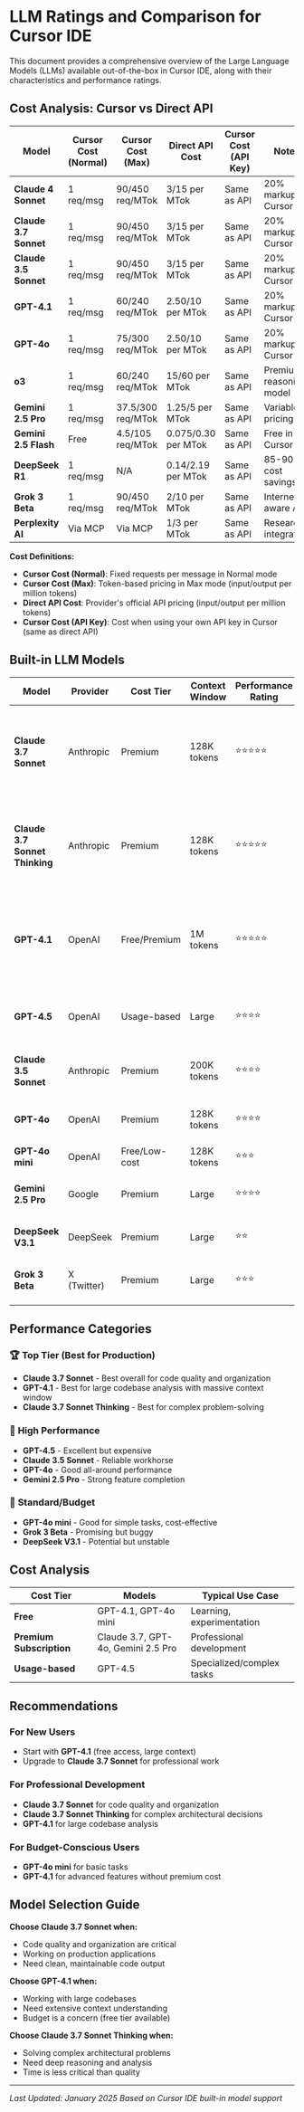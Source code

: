 # LLM Ratings and Comparison for Cursor IDE

This document provides a comprehensive overview of the Large Language Models (LLMs) available out-of-the-box in Cursor IDE, along with their characteristics and performance ratings.


## Cost Analysis: Cursor vs Direct API

| Model | Cursor Cost (Normal) | Cursor Cost (Max) | Direct API Cost | Cursor Cost (API Key) | Notes |
|-------|---------------------|-------------------|----------------|---------------------|-------|
| **Claude 4 Sonnet** | 1 req/msg | 90/450 req/MTok | $3/$15 per MTok | Same as API | 20% markup in Cursor |
| **Claude 3.7 Sonnet** | 1 req/msg | 90/450 req/MTok | $3/$15 per MTok | Same as API | 20% markup in Cursor |
| **Claude 3.5 Sonnet** | 1 req/msg | 90/450 req/MTok | $3/$15 per MTok | Same as API | 20% markup in Cursor |
| **GPT-4.1** | 1 req/msg | 60/240 req/MTok | $2.50/$10 per MTok | Same as API | 20% markup in Cursor |
| **GPT-4o** | 1 req/msg | 75/300 req/MTok | $2.50/$10 per MTok | Same as API | 20% markup in Cursor |
| **o3** | 1 req/msg | 60/240 req/MTok | $15/$60 per MTok | Same as API | Premium reasoning model |
| **Gemini 2.5 Pro** | 1 req/msg | 37.5/300 req/MTok | $1.25/$5 per MTok | Same as API | Variable pricing |
| **Gemini 2.5 Flash** | Free | 4.5/105 req/MTok | $0.075/$0.30 per MTok | Same as API | Free in Cursor |
| **DeepSeek R1** | 1 req/msg | N/A | $0.14/$2.19 per MTok | Same as API | 85-90% cost savings |
| **Grok 3 Beta** | 1 req/msg | 90/450 req/MTok | $2/$10 per MTok | Same as API | Internet-aware AI |
| **Perplexity AI** | Via MCP | Via MCP | $1/$3 per MTok | Same as API | Research integration |

**Cost Definitions:**
- **Cursor Cost (Normal)**: Fixed requests per message in Normal mode
- **Cursor Cost (Max)**: Token-based pricing in Max mode (input/output per million tokens)
- **Direct API Cost**: Provider's official API pricing (input/output per million tokens)
- **Cursor Cost (API Key)**: Cost when using your own API key in Cursor (same as direct API)

## Built-in LLM Models

| Model | Provider | Cost Tier | Context Window | Performance Rating | Strengths | Limitations | Notes |
|-------|----------|-----------|----------------|-------------------|-----------|-------------|--------|
| **Claude 3.7 Sonnet** | Anthropic | Premium | 128K tokens | ⭐⭐⭐⭐⭐ | Superior code organization, excellent instruction following, production-grade output | Limited web search capability | Latest model (Feb 2025), best for code quality |
| **Claude 3.7 Sonnet Thinking** | Anthropic | Premium | 128K tokens | ⭐⭐⭐⭐⭐ | Deep reasoning, step-by-step analysis, complex problem solving | Slower responses, higher cost | Extended reasoning mode |
| **GPT-4.1** | OpenAI | Free/Premium | 1M tokens | ⭐⭐⭐⭐⭐ | Massive context window, strong coding performance, up-to-date knowledge | Newer model, less tested | Latest model (Apr 2025), free access |
| **GPT-4.5** | OpenAI | Usage-based | Large | ⭐⭐⭐⭐ | Very capable, handles complex tasks | Expensive ($2/request) | Premium model, high cost |
| **Claude 3.5 Sonnet** | Anthropic | Premium | 200K tokens | ⭐⭐⭐⭐ | Reliable performance, good code generation | Superseded by 3.7 | Previous generation | 
| **GPT-4o** | OpenAI | Premium | 128K tokens | ⭐⭐⭐⭐ | Fast responses, multimodal capabilities | Smaller context vs GPT-4.1 | Standard model |
| **GPT-4o mini** | OpenAI | Free/Low-cost | 128K tokens | ⭐⭐⭐ | Fast, cost-effective | Reduced capabilities | Good for simple tasks |
| **Gemini 2.5 Pro** | Google | Premium | Large | ⭐⭐⭐⭐ | Strong performance, good feature completion | Less code-focused | Well-rounded model |
| **DeepSeek V3.1** | DeepSeek | Premium | Large | ⭐⭐ | Cost-effective | Integration issues, bugs reported | Unstable integration |
| **Grok 3 Beta** | X (Twitter) | Premium | Large | ⭐⭐⭐ | Uses modern frameworks, lower code output | Multiple bugs, beta quality | Still in development |

## Performance Categories

### 🏆 **Top Tier (Best for Production)**
- **Claude 3.7 Sonnet** - Best overall for code quality and organization
- **GPT-4.1** - Best for large codebase analysis with massive context window
- **Claude 3.7 Sonnet Thinking** - Best for complex problem-solving

### 🥈 **High Performance**
- **GPT-4.5** - Excellent but expensive
- **Claude 3.5 Sonnet** - Reliable workhorse
- **GPT-4o** - Good all-around performance
- **Gemini 2.5 Pro** - Strong feature completion

### 🥉 **Standard/Budget**
- **GPT-4o mini** - Good for simple tasks, cost-effective
- **Grok 3 Beta** - Promising but buggy
- **DeepSeek V3.1** - Potential but unstable

## Cost Analysis

| Cost Tier | Models | Typical Use Case |
|-----------|--------|------------------|
| **Free** | GPT-4.1, GPT-4o mini | Learning, experimentation |
| **Premium Subscription** | Claude 3.7, GPT-4o, Gemini 2.5 Pro | Professional development |
| **Usage-based** | GPT-4.5 | Specialized/complex tasks |

## Recommendations

### For New Users
- Start with **GPT-4.1** (free access, large context)
- Upgrade to **Claude 3.7 Sonnet** for professional work

### For Professional Development
- **Claude 3.7 Sonnet** for code quality and organization
- **Claude 3.7 Sonnet Thinking** for complex architectural decisions
- **GPT-4.1** for large codebase analysis

### For Budget-Conscious Users
- **GPT-4o mini** for basic tasks
- **GPT-4.1** for advanced features without premium cost

## Model Selection Guide

**Choose Claude 3.7 Sonnet when:**
- Code quality and organization are critical
- Working on production applications
- Need clean, maintainable code output

**Choose GPT-4.1 when:**
- Working with large codebases
- Need extensive context understanding
- Budget is a concern (free tier available)

**Choose Claude 3.7 Sonnet Thinking when:**
- Solving complex architectural problems
- Need deep reasoning and analysis
- Time is less critical than quality

---

*Last Updated: January 2025*
*Based on Cursor IDE built-in model support* 
